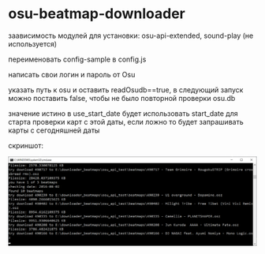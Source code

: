 # osu-beatmap-downloader

заависимость модулей для установки: osu-api-extended, sound-play (не используется)

переименовать config-sample в config.js

написать свои логин и пароль от Osu

указать путь к osu и оставить readOsudb==true, в следующий запуск можно поставить false, чтобы не было повторной проверки osu.db

значение истино в use_start_date будет использовать start_date для старта проверки карт с этой даты,  если ложно то будет запрашивать карты с сегодняшней даты 

скриншот: 

<img src="https://github.com/ChervyachokMigo/osu-beatmap-downloader/blob/main/1.png?raw=true" width="600" />
